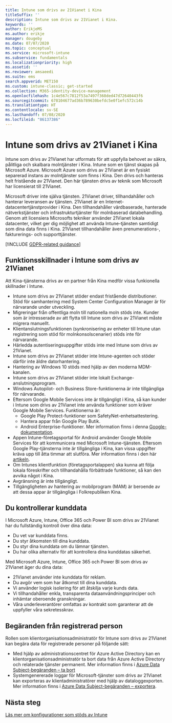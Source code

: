 ```yaml
---
title: Intune som drivs av 21Vianet i Kina
titleSuffix: ''
description: Intune som drivs av 21Vianet i Kina.
keywords: ''
author: ErikjeMS
ms.author: erikje
manager: dougeby
ms.date: 07/07/2020
ms.topic: conceptual
ms.service: microsoft-intune
ms.subservice: fundamentals
ms.localizationpriority: high
ms.assetid: ''
ms.reviewer: amsaeedi
ms.suite: ems
search.appverid: MET150
ms.custom: intune-classic; get-started
ms.collection: M365-identity-device-management
ms.openlocfilehash: 1c4e567c7812f53a7497f368ded47d72640443f6
ms.sourcegitcommit: 678104677ad36b789630befdc5e0f1efc572c14b
ms.translationtype: HT
ms.contentlocale: sv-SE
ms.lasthandoff: 07/08/2020
ms.locfileid: "86137386"
---
```

# <a name="intune-operated-by-21vianet-in-china"></a>Intune som drivs av 21Vianet i Kina  

Intune som drivs av 21Vianet har utformats för att uppfylla behovet av säkra, pålitliga och skalbara molntjänster i Kina. Intune som en tjänst skapas på Microsoft Azure. Microsoft Azure som drivs av 21Vianet är en fysiskt separerad instans av molntjänster som finns i Kina. Den drivs och hanteras helt fristående av 21Vianet. Den här tjänsten drivs av teknik som Microsoft har licensierat till 21Vianet.

Microsoft driver inte själva tjänsten. 21Vianet driver, tillhandahåller och hanterar leveransen av tjänsten. 21Vianet är en Internet-datacentertjänstprovider i Kina. Den tillhandahåller värdbaserade, hanterade nätverkstjänster och infrastrukturtjänster för molnbaserad databehandling. Genom att licensiera Microsofts tekniker använder 21Vianet lokala datacenter, vilket ger dig möjlighet att använda Intune-tjänsten samtidigt som dina data finns i Kina. 21Vianet tillhandahåller även prenumerations-, fakturerings- och supporttjänster.

[!INCLUDE [GDPR-related guidance](../includes/gdpr-dsr-and-stp-note.md)]

## <a name="feature-differences-in-intune-operated-by-21vianet"></a>Funktionsskillnader i Intune som drivs av 21Vianet

Att Kina-tjänsterna drivs av en partner från Kina medför vissa funkionella skillnader i Intune. 

- Intune som drivs av 21Vianet stöder endast fristående distributioner. Stöd för samhantering med System Center Configuration Manager är för närvarande under utveckling.
- Migreringar från offentliga moln till nationella moln stöds inte. Kunder som är intresserade av att flytta till Intune som drivs av 21Vianet måste migrera manuellt.
- Klientanslutningsfunktionen (synkronisering av enheter till Intune utan registrering som stöd för molnkonsolscenarier) stöds inte för närvarande.
- Härledda autentiseringsuppgifter stöds inte med Intune som drivs av 21Vianet.
- Intune som drivs av 21Vianet stöder inte Intune-agenten och stöder därför inte äldre datorhantering.
- Hantering av Windows 10 stöds med hjälp av den moderna MDM-kanalen.
- Intune som drivs av 21Vianet stöder inte lokalt Exchange-anslutningsprogram.
- Windows Autopilot- och Business Store-funktionerna är inte tillgängliga för närvarande.
- Eftersom Google Mobile Services inte är tillgängligt i Kina, så kan kunder i Intune som drivs av 21Vianet inte använda funktioner som kräver Google Mobile Services. Funktionerna är:
  - Google Play Protect-funktioner som SafetyNet-enhetsattestering.
  - Hantera appar från Google Play Butik.
  - Android Enterprise-funktioner. Mer information finns i denna [Google-dokumentation](https://support.google.com/work/android/answer/6270910?hl=en).
- Appen Intune-företagsportal för Android använder Google Mobile Services för att kommunicera med Microsoft Intune-tjänsten. Eftersom Google Play-tjänsterna inte är tillgängliga i Kina, kan vissa uppgifter kräva upp till åtta timmar att slutföra. Mer information finns i den här [artikeln](https://docs.microsoft.com/mem/intune/apps/manage-without-gms#limitations-of-intune-device-administrator-management-when-gms-is-unavailable). 
- Om Intunes klientfunktion (företagsportalappen) ska kunna att följa lokala föreskrifter och tillhandahålla förbättrade funktioner, så kan den avvika något i Kina.
- Avgränsning är inte tillgängligt.
- Tillgängligheten av hantering av mobilprogram (MAM) är beroende av att dessa appar är tillgängliga i Folkrepubliken Kina.

## <a name="you-control-customer-data"></a>Du kontrollerar kunddata

I Microsoft Azure, Intune, Office 365 och Power BI som drivs av 21Vianet har du fullständig kontroll över dina data:
- Du vet var kunddata finns.
- Du styr åtkomsten till dina kunddata.
- Du styr dina kunddata om du lämnar tjänsten.
- Du har olika alternativ för att kontrollera dina kunddatas säkerhet.

Med Microsoft Azure, Intune, Office 365 och Power BI som drivs av 21Vianet äger du dina data:
- 21Vianet använder inte kunddata för reklam.
- Du avgör vem som har åtkomst till dina kunddata.
- Vi använder logisk isolering för att åtskilja varje kunds data.
- Vi tillhandahåller enkla, transparenta dataanvändningsprinciper och inhämtar oberoende granskningar.
- Våra underleverantörer omfattas av kontrakt som garanterar att de uppfyller våra sekretesskrav.

## <a name="data-subject-requests"></a>Begäranden från registrerad person

Rollen som klientorganisationsadministratör för Intune som drivs av 21Vianet kan begära data för registrerade personer på följande sätt:

- Med hjälp av administrationscentret för Azure Active Directory kan en klientorganisationsadministratör ta bort data från Azure Active Directory och relaterade tjänster permanent. Mer information finns i [Azure Data Subject-begäranden – ta bort](https://docs.microsoft.com/microsoft-365/compliance/gdpr-dsr-azure?view=o365-worldwide#step-5-delete)
- Systemgenererade loggar för Microsoft-tjänster som drivs av 21Vianet kan exporteras av klientadministratörer med hjälp av dataloggexporten. Mer information finns i [Azure Data Subject-begäranden – exportera](https://docs.microsoft.com/microsoft-365/compliance/gdpr-dsr-azure?view=o365-worldwide#step-6-export).

## <a name="next-steps"></a>Nästa steg

[Läs mer om konfigurationer som stöds av Intune](supported-devices-browsers.md)